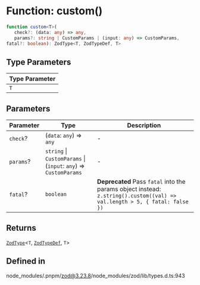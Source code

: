 # Function: custom()

```ts
function custom<T>(
   check?: (data: any) => any, 
   params?: string | CustomParams | (input: any) => CustomParams, 
fatal?: boolean): ZodType<T, ZodTypeDef, T>
```

## Type Parameters

| Type Parameter |
| ------ |
| `T` |

## Parameters

| Parameter | Type | Description |
| ------ | ------ | ------ |
| `check`? | (`data`: `any`) => `any` | - |
| `params`? | `string` \| `CustomParams` \| (`input`: `any`) => `CustomParams` | - |
| `fatal`? | `boolean` | **Deprecated** Pass `fatal` into the params object instead: `z.string().custom((val) => val.length > 5, { fatal: false })` |

## Returns

[`ZodType`](../classes/ZodType.md)\<`T`, [`ZodTypeDef`](../interfaces/ZodTypeDef.md), `T`\>

## Defined in

node\_modules/.pnpm/zod@3.23.8/node\_modules/zod/lib/types.d.ts:943
